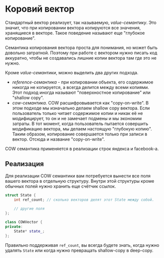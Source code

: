 # Коровий вектор

Стандартный вектор реализует, так называемую, _value-семантику_. Это
значит, что при копировании вектора копируются все значения, хранящиеся
в векторе. Такое поведение называют еще "глубокое копирование".

Семантика копирования вектора проста для понимания, но может быть довольно
затратной. Поэтому при работе с вектором нужно писать код аккуратно,
чтобы не создавались лишние копии вектора там где это не нужно.

Кроме _value-семантики_, можно выделить два других подхода.
 - _reference-семантика_ - при копировании объекта, его содержимое никогда
   не копируется, а всегда делится между всеми копиями. Этот подход иногда
   называют "поверхностное копирование" или "shallow copy".
 - _cow-семантика_. COW расшифровывается как "copy-on-write". В этом
   подходе мы изначально делаем shallow copy вектора. Если пользователь
   только читает содержимое копии и никак её не модифицирует, то он
   и не замечает подмены и мы экономим затраты. В тот момент, когда
   пользователь пытается совершить модификацию вектора, мы делаем настоящую
   "глубокую копию". Таким образом, копирование совершается только при
   записи в вектор. Отсюда и название "copy-on-write".

COW семантика применяется в реализации строк яндекса и facebook-а.

## Реализация

Для реализации COW семантики вам потребуется вынести все поля вашего вектора
в отдельную структуру. Внутри этой структуры кроме обычных полей нужно хранить
еще счётчик ссылок.

```c++
struct State {
    int ref_count; // сколько векторов делят этот State между собой.
    
    // другие поля
};

class COWVector {
private:
    State* state_;
};
```

Правильно поддерживая `ref_count`, вы всегда будете знать, когда нужно удалять
`State` или когда нужно превращать shallow-copy в deep-copy.
